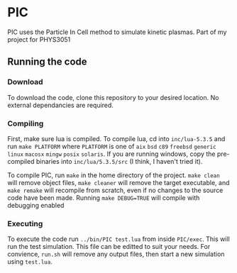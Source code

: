 # PIC
PIC uses the Particle In Cell method to simulate kinetic plasmas. Part of my project for PHYS3051

## Running the code
### Download
To download the code, clone this repository to your desired location. No external dependancies are required.

### Compiling
First, make sure lua is compiled. To compile lua, cd into `inc/lua-5.3.5` and run `make PLATFORM` where `PLATFORM` is one of `aix` `bsd` `c89` `freebsd` `generic` `linux` `macosx` `mingw` `posix` `solaris`. If you are running windows, copy the pre-compiled binaries into `inc/lua/5.3.5/src` (I think, I haven't tried it).

To compile PIC, run `make` in the home directory of the project. `make clean` will remove object files, `make cleaner` will remove the target executable, and `make remake` will recompile from scratch, even if no changes to the source code have been made. Running `make DEBUG=TRUE` will compile with debugging enabled
 
 ### Executing
 
To execute the code run `../bin/PIC test.lua` from inside `PIC/exec`. This will run the test simulation. This file can be editted to suit your needs. For convience, `run.sh` will remove any output files, then start a new simulation using `test.lua`.
